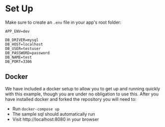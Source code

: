 # Set Up

Make sure to create an `.env` file in your app's root folder:

```
APP_ENV=dev

DB_DRIVER=mysql
DB_HOST=localhost
DB_USER=testuser
DB_PASSWORD=password
DB_NAME=test
DB_PORT=3306
```

## Docker
We have included a docker setup to allow you to get up and running quickly with this example, though you are under no obligation to use this.  After you have installed docker and forked the repository you will need to:

* Run `docker-compose up`
* The sample sql should automatically run
* Visit http://localhost:8080 in your browser
